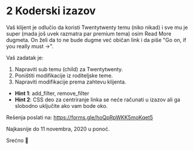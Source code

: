 # 2 Koderski izazov

Vaš klijent je odlučio da koristi Twentytwenty temu (niko nikad) i sve mu je super (mada još uvek razmatra par premium tema) osim Read More dugmeta. On želi da to ne bude dugme već običan link i da piše "Go on, if you really must →".

Vaš zadatak je:
1. Napraviti sub temu (child) za Twentytwenty.
2. Poništiti modifikacije iz roditeljske teme.
3. Napraviti modifikacije prema zahtevu klijenta.

- **Hint 1**: add_filter, remove_filter
- **Hint 2**: CSS deo za centriranje linka se neće računati u izazov ali ga slobodno uključite ako vam bode oko.

Rešenja poslati na: https://forms.gle/hoQpRpWKK5moKqet5

Najkasnije do 11 novembra, 2020 u ponoć.

Srećno 💃
